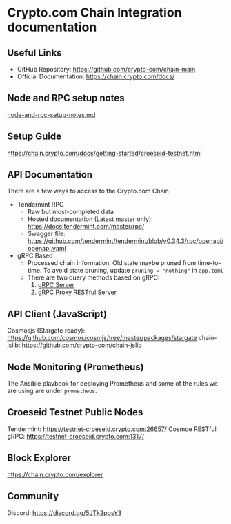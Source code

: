 # Crypto.com Chain Integration documentation

## Useful Links

- GitHub Repository: https://github.com/crypto-com/chain-main
- Official Documentation: https://chain.crypto.com/docs/

## Node and RPC setup notes

[node-and-rpc-setup-notes.md](./node-and-rpc-setup-notes.md)

## Setup Guide

https://chain.crypto.com/docs/getting-started/croeseid-testnet.html

## API Documentation

There are a few ways to access to the Crypto.com Chain

- Tendermint RPC
    - Raw but most-completed data
    - Hosted documentation (Latest master only): https://docs.tendermint.com/master/rpc/
    - Swagger file: https://github.com/tendermint/tendermint/blob/v0.34.3/rpc/openapi/openapi.yaml
- gRPC Based
    - Processed chain information. Old state maybe pruned from time-to-time. To avoid state pruning, update `pruning = "nothing"` in `app.toml`
    - There are two query methods based on gRPC:
        1. [gRPC Server](./grpc/README.md)
        2. [gRPC Proxy RESTful Server](./grpc-proxy-rest/README.md)

## API Client (JavaScript)

Cosmosjs (Stargate ready): https://github.com/cosmos/cosmjs/tree/master/packages/stargate
chain-jslib: https://github.com/crypto-com/chain-jslib

## Node Monitoring (Prometheus)

The Ansible playbook for deploying Prometheus and some of the rules we are using are under `prometheus`.

## Croeseid Testnet Public Nodes

Tendermint: https://testnet-croeseid.crypto.com:26657/
Cosmoe RESTful gRPC: https://testnet-croeseid.crypto.com:1317/

## Block Explorer

https://chain.crypto.com/explorer

## Community

Discord: https://discord.gg/5JTk2ppsY3